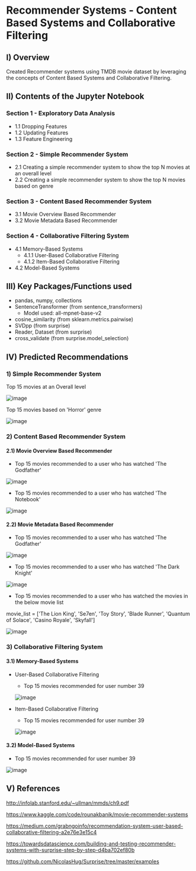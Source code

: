 # Recommender Systems - Content Based Systems and Collaborative Filtering

## I) Overview

Created Recommender systems using TMDB movie dataset by leveraging the concepts of Content Based Systems and Collaborative Filtering.

## II) Contents of the Jupyter Notebook

### Section 1 - Exploratory Data Analysis
- 1.1 Dropping Features
- 1.2 Updating Features
- 1.3 Feature Engineering

### Section 2 - Simple Recommender System
- 2.1 Creating a simple recommender system to show the top N movies at an overall level
- 2.2 Creating a simple recommender system to show the top N movies based on genre

### Section 3 - Content Based Recommender System
- 3.1 Movie Overview Based Recommender
- 3.2 Movie Metadata Based Recommender

### Section 4 - Collaborative Filtering System
- 4.1 Memory-Based Systems
  - 4.1.1 User-Based Collaborative Filtering
  - 4.1.2 Item-Based Collaborative Filtering
- 4.2 Model-Based Systems
  
## III) Key Packages/Functions used
 
- pandas, numpy, collections
- SentenceTransformer (from sentence_transformers)
  - Model used: all-mpnet-base-v2
- cosine_similarity (from sklearn.metrics.pairwise)
- SVDpp (from surprise)
- Reader, Dataset (from surprise)
- cross_validate (from surprise.model_selection)

## IV) Predicted Recommendations

### 1) Simple Recommender System

Top 15 movies at an Overall level

![image](https://user-images.githubusercontent.com/104417912/203612892-4bb74b0a-2f0b-4dbb-8e4f-ae7f5666cc9b.png)

Top 15 movies based on 'Horror' genre 

![image](https://user-images.githubusercontent.com/104417912/203615171-cd6a97d1-22ba-4ad3-9811-b2cd501b7de4.png)

### 2) Content Based Recommender System

#### 2.1) Movie Overview Based Recommender 

- Top 15 movies recommended to a user who has watched 'The Godfather'

![image](https://user-images.githubusercontent.com/104417912/203613803-ed43dce0-1489-417a-b154-c8ed47958d1c.png)

- Top 15 movies recommended to a user who has watched 'The Notebook'

![image](https://user-images.githubusercontent.com/104417912/203614064-45e34bf1-965c-4f8f-904e-f1b6de15ec6f.png)

#### 2.2) Movie Metadata Based Recommender

- Top 15 movies recommended to a user who has watched 'The Godfather'

![image](https://user-images.githubusercontent.com/104417912/203614858-7d3babc8-f8e8-408a-8a22-5fafd95ab9e5.png)

- Top 15 movies recommended to a user who has watched 'The Dark Knight'

![image](https://user-images.githubusercontent.com/104417912/203614558-277061d6-a616-4a14-8d27-6c6a19e32c7c.png)

- Top 15 movies recommended to a user who has watched the movies in the below movie list

movie_list = ['The Lion King', 'Se7en', 'Toy Story', 'Blade Runner', 'Quantum of Solace', 'Casino Royale', 'Skyfall']

![image](https://user-images.githubusercontent.com/104417912/203616491-6bbba44f-a76d-4325-a075-0c0ff4998ad9.png)




### 3) Collaborative Filtering System

#### 3.1) Memory-Based Systems

- User-Based Collaborative Filtering

  - Top 15 movies recommended for user number 39
  
  ![image](https://user-images.githubusercontent.com/104417912/203617503-a3a6c9a1-b805-46d5-9214-54de675d6cd6.png)

- Item-Based Collaborative Filtering

  - Top 15 movies recommended for user number 39
  
  ![image](https://user-images.githubusercontent.com/104417912/203617620-3adc3627-6034-4658-acc9-55bc81eb6e5e.png)

#### 3.2) Model-Based Systems

- Top 15 movies recommended for user number 39

![image](https://user-images.githubusercontent.com/104417912/203617712-402b0b40-c15f-43ed-bdeb-b68a934098c4.png)

## V) References 

http://infolab.stanford.edu/~ullman/mmds/ch9.pdf 

https://www.kaggle.com/code/rounakbanik/movie-recommender-systems 

https://medium.com/grabngoinfo/recommendation-system-user-based-collaborative-filtering-a2e76e3e15c4 

https://towardsdatascience.com/building-and-testing-recommender-systems-with-surprise-step-by-step-d4ba702ef80b 

https://github.com/NicolasHug/Surprise/tree/master/examples
